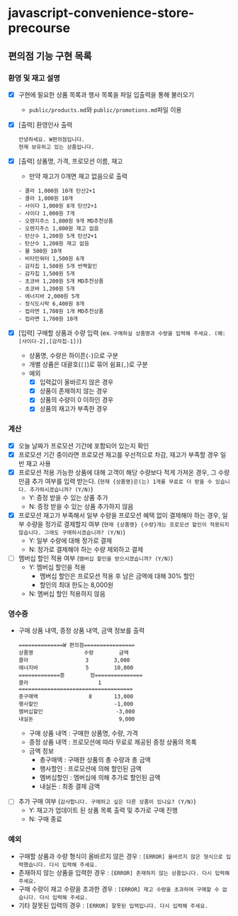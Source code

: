 # javascript-convenience-store-precourse

## 편의점 기능 구현 목록

### 환영 및 재고 설명

- [x] 구현에 필요한 상품 목록과 행사 목록을 파일 입출력을 통해 불러오기
  - `public/products.md`와 `public/promotions.md`파일 이용
- [x] [출력] 환영인사 출력
  ```
  안녕하세요. W편의점입니다.
  현재 보유하고 있는 상품입니다.
  ```
- [x] [출력] 상품명, 가격, 프로모션 이름, 재고

  - 만약 재고가 0개면 재고 없음으로 출력

  ```
  - 콜라 1,000원 10개 탄산2+1
  - 콜라 1,000원 10개
  - 사이다 1,000원 8개 탄산2+1
  - 사이다 1,000원 7개
  - 오렌지주스 1,800원 9개 MD추천상품
  - 오렌지주스 1,800원 재고 없음
  - 탄산수 1,200원 5개 탄산2+1
  - 탄산수 1,200원 재고 없음
  - 물 500원 10개
  - 비타민워터 1,500원 6개
  - 감자칩 1,500원 5개 반짝할인
  - 감자칩 1,500원 5개
  - 초코바 1,200원 5개 MD추천상품
  - 초코바 1,200원 5개
  - 에너지바 2,000원 5개
  - 정식도시락 6,400원 8개
  - 컵라면 1,700원 1개 MD추천상품
  - 컵라면 1,700원 10개
  ```

- [x] [입력] 구매할 상품과 수량 입력 (ex. `구매하실 상품명과 수량을 입력해 주세요. (예: [사이다-2],[감자칩-1])`)
  - 상품명, 수량은 하이픈(`-`)으로 구분
  - 개별 상품은 대괄호(`[]`)로 묶어 쉼표(`,`)로 구분
  - 예외
    - [x] 입력값이 올바르지 않은 경우
    - [x] 상품이 존재하지 않는 경우
    - [x] 상품의 수량이 0 이하인 경우
    - [x] 상품의 재고가 부족한 경우

### 계산

- [x] 오늘 날짜가 프로모션 기간에 포함되어 있는지 확인
- [x] 프로모션 기간 중이라면 프로모션 재고를 우선적으로 차감, 재고가 부족할 경우 일반 재고 사용
- [x] 프로모션 적용 가능한 상품에 대해 고객이 해당 수량보다 적게 가져온 경우, 그 수량만큼 추가 여부를 입력 받는다. (`현재 {상품명}은(는) 1개를 무료로 더 받을 수 있습니다. 추가하시겠습니까? (Y/N)`)
  - Y: 증정 받을 수 있는 상품 추가
  - N: 증정 받을 수 있는 상품 추가하지 않음
- [x] 프로모션 재고가 부족해서 일부 수량을 프로모션 혜택 없이 결제해야 하는 경우, 일부 수량을 정가로 결제할지 여부 (`현재 {상품명} {수량}개는 프로모션 할인이 적용되지 않습니다. 그래도 구매하시겠습니까? (Y/N)`)
  - Y: 일부 수량에 대해 정가로 결제
  - N: 정가로 결제해야 하는 수량 제외하고 결제
- [ ] 멤버십 할인 적용 여부 (`멤버십 할인을 받으시겠습니까? (Y/N)`)
  - Y: 멤버십 할인을 적용
    - 멤버십 할인은 프로모션 적용 후 남은 금액에 대해 30% 할인
    - 할인의 최대 한도는 8,000원
  - N: 멤버십 할인 적용하지 않음

### 영수증

- 구매 상품 내역, 증정 상품 내역, 금액 정보를 출력
  ```
  ==============W 편의점================
  상품명                수량        금액
  콜라                  3        3,000
  에너지바               5        10,000
  =============증	    정===============
  콜라		              1
  ====================================
  총구매액                8       13,000
  행사할인                        -1,000
  멤버십할인                       -3,000
  내실돈                           9,000
  ```
  - 구매 상품 내역 : 구매한 상품명, 수량, 가격
  - 증정 상품 내역 : 프로모션에 따라 무료로 제공된 증정 상품의 목록
  - 금액 정보
    - 총구매액 : 구매한 상품의 총 수량과 총 금액
    - 행사할인 : 프로모션에 의해 할인된 금액
    - 멤버십할인 : 멤버십에 의해 추가로 할인된 금액
    - 내실돈 : 최종 결제 금액
- [ ] 추가 구매 여부 (`감사합니다. 구매하고 싶은 다른 상품이 있나요? (Y/N)`)
  - Y: 재고가 업데이트 된 상품 목록 출력 및 추가로 구매 진행
  - N: 구매 종료

### 예외

- 구매할 상품과 수량 형식이 올바르지 않은 경우 : `[ERROR] 올바르지 않은 형식으로 입력했습니다. 다시 입력해 주세요.`
- 존재하지 않는 상품을 입력한 경우 : `[ERROR] 존재하지 않는 상품입니다. 다시 입력해 주세요.`
- 구매 수량이 재고 수량을 초과한 경우 : `[ERROR] 재고 수량을 초과하여 구매할 수 없습니다. 다시 입력해 주세요.`
- 기타 잘못된 입력의 경우 : `[ERROR] 잘못된 입력입니다. 다시 입력해 주세요.`
